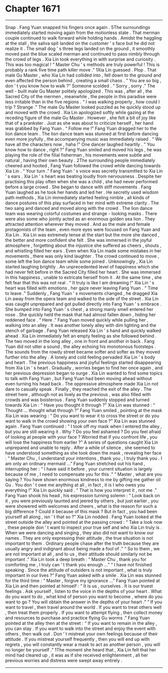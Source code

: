 
# Chapter 1671


---

Snap .
Fang Yuan snapped his fingers once again .
5The surroundings immediately started moving again from the motionless state .
That merman couple continued to walk forward while holding hands .
Amidst the haggling at the stall , the saliva spit landed on the customer ’ s face but he did not realize it .
The small dog ’ s three legs landed on the ground , it smoothly moved past the blue scaled merman and continued to pass nimbly through the crowd of legs .
Xia Lin took everything in with surprise and curiosity .
This was too magical !
“ Master Chu ’ s methods are truly powerful ! This is probably a rank five time path killer move .”
1Xia Lin guessed .
Plop .
That male Gu Master , who Xia Lin had collided into , fell down to the ground and even affected the person behind , creating a small chaos .
“ You are so big , don ’ t you know how to walk ?” Someone scolded .
“ Sorry , sorry .” The well - built male Gu Master politely apologized . This was , after all , the Sacred City of the mermen , meanwhile , the people in this paradise were less irritable than in the five regions .
“ I was walking properly , how could I trip ? Strange .” The male Gu Master looked puzzled as he quickly stood up and moved with the crowd .
Xia Lin apologized softly while gazing at the receding figure of the male Gu Master .
However , she felt a bit of joy like that of a prankster . Just as she was about to criticize herself , her hand was grabbed by Fang Yuan .
“ Follow me !” Fang Yuan dragged her to the lion dance team .
The lion dance team was stunned at first before dancing even more joyfully , the accompanying music was immediately raised .
“ We have all the characters now , haha !” One dancer laughed heartily .
“ You know how to dance , right ?” Fang Yuan smiled and moved his legs , he was playing the role of the filial fisherman , his movements were subtle and natural , having their own beauty .
2The surrounding people immediately cheered and hooted , Fang Yuan followed the crowd while dancing towards Xia Lin .
“ Your turn .” Fang Yuan ’ s voice was secretly transmitted to Xia Lin ’ s ears .
Xia Lin ’ s heart was beating loudly from nervousness . Despite her practising this play often when she was a child , she had never performed before a large crowd .
She began to dance with stiff movements .
Fang Yuan laughed as he took her hands and led her .
He secretly used wisdom path methods , Xia Lin immediately started feeling nimble , all kinds of dance postures of this play surfaced in her mind with extreme clarity .
The two sang and danced and moved along with the crowd .
The lion dance team was wearing colorful costumes and strange - looking masks . There were also some who jointly acted as an enormous golden sea lion . They attracted attention wherever they moved .
And as the male and female protagonists of the team , even more eyes were focused on Fang Yuan and Xia Lin .
Xia Lin was extremely tense at the start but the more she danced , the better and more confident she felt . She was immersed in the joyful atmosphere , forgetting about the injustice she suffered as cheers , shouts , and whistling filled her ears .
Even when Xia Lin made some mistakes in her movements , there was only kind laughter .
The crowd continued to move , some left the lion dance team while some joined .
Unknowingly , Xia Lin started laughing brightly .
An unprecedented level of happiness which she had never felt before in the Sacred City filled her heart .
She was immersed in this happiness , unable to extricate herself from it . At the same time , she felt fear that this was not real .
“ It truly is like I am dreaming !” Xia Lin ’ s heart was filled with emotions , her gaze never leaving Fang Yuan .
“ Time to leave .” Suddenly , Fang Yuan ’ s movements changed , he dragged Xia Lin away from the opera team and walked to the side of the street .
Xia Lin was caught unprepared and got pulled directly into Fang Yuan ’ s embrace .
She bumped into Fang Yuan ’ s chest , a strong manly smell entered her nose . She quickly held the mask that had almost fallen down , hiding her reddened face .
“ Here .” Fang Yuan moved quickly while pulling her , walking into an alley .
It was another lonely alley with dim lighting and the stench of garbage .
Fang Yuan released Xia Lin ’ s hand and quickly walked ahead .
Xia Lin immediately felt an empty feeling as she followed behind .
The two moved in the long alley , one in front and another in back . Fang Yuan did not utter a sound , the alley echoing his monotonous footsteps .
The sounds from the rowdy street became softer and softer as they moved further into the alley .
A lonely and cold feeling pervaded Xia Lin ’ s body and heart .
The previous happiness and joyful feelings started disappearing from Xia Lin ’ s heart . Gradually , worries began to find her once again , and her previous depression began to surge .
Xia Lin wanted to find some topics to talk with Fang Yuan , but Fang Yuan had been moving ahead without even turning his head back . The oppressive atmosphere made Xia Lin not dare to casually speak .
Finally , they reached the exit of the alley .
The street here , although not as lively as the previous , was also filled with crowds and was boisterous .
Fang Yuan suddenly stopped and turned towards Xia Lin : “ Have you thought it through ?”
Xia Lin was stunned : “ Thought … thought what through ?”
Fang Yuan smiled , pointing at the mask Xia Lin was wearing : “ Do you want to wear it to cross the street or do you want to walk in the crowd showing your own face ?”
Xia Lin was stunned again .
Fang Yuan continued : “ I took off my mask when I entered the alley , but you are still wearing it . Why ? Do you feel ashamed ? Do you feel afraid of looking at people with your face ? Worried that if you confront life , you will lose the happiness from earlier ?”
A series of questions caught Xia Lin unprepared and unable to reply .
After a while of silence , she seemed to have understood something as she took down the mask , revealing her face : “ Master Chu , I understand your intentions , thank you , I truly thank you . I am only an ordinary mermaid …”
Fang Yuan stretched out his hand , interrupting her : “ I have said it before , your current situation is largely because of me , I need to compensate you for this .”
“ Master , what are you saying ? You have shown enormous kindness to me by gifting me gather oil Gu . You don ’ t owe me anything at all , in fact , it is I who owes you everything !” Xia Lin quickly said .
“ That is how you interpret it , not me .” Fang Yuan shook his head , his expression turning solemn : “ Look back on it , you were previously taunted and jeered by others , but just earlier , you were showered with welcomes and cheers , what is the reason for such a big difference ? Could it because of this mask ? But in fact , you had been yourself all along , isn ’ t that so ?”
Xia Lin nodded .
Fang Yuan looked at the street outside the alley and pointed at the passing crowd : “ Take a look now , these people don ’ t want to inspect your true self and who Xia Lin truly is . When we were dancing and singing , they also did not want to know our names . They are only expressing their attitude , the true situation is not important to them . Ordinary people chase after the truth because they are usually angry and indignant about being made a fool of .”
“ So to them , we are not important at all , and to us , their attitude should similarly not be important .”
Xia Lin took a deep breath : “ Master Chu , thank you for comforting me , I truly can ’ t thank you enough …”
“ I have not finished speaking . Since the attitude of outsiders is not important , what is truly important in our lives ?” Fang Yuan asked with a smile .
Xia Lin was stunned for the third time : “ Master , forgive my ignorance …”
Fang Yuan pointed at Xia Lin and then pointed at himself : “ It is us , ourselves . It is our truest feelings . Ask yourself , listen to the voice in the depths of your heart . What do you want to do , what kind of person you want to become , where do you want to go ? You will obtain the answer in the depths of your heart .”
“ If you want to travel , then travel around the world . If you want to treat others well , then treat them properly . If you want to attempt flying , then collect money and resources to purchase and practice flying Gu worms .”
Fang Yuan pointed at the alley then at the street : “ If you want to remain in the alley , you can stay . If you want to walk into the street and enjoy the event with others , then walk out . Don ’ t mistreat your own feelings because of their attitude . If you mistreat yourself frequently , then you will end up with regrets , you will constantly wear a mask to act as another person , you will no longer be yourself .”
1The moment she heard that , Xia Lin felt that her mind had cleared up , it was as if she received enlightenment , all her previous worries and distress were swept away entirely .

---

